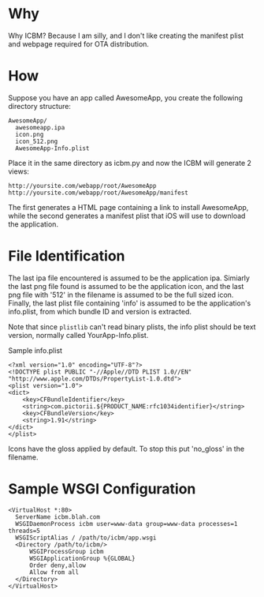 Why
===

Why ICBM? Because I am silly, and I don't like creating the manifest plist and
webpage required for OTA distribution.

How
===

Suppose you have an app called AwesomeApp, you create the following directory
structure:

    AwesomeApp/
      awesomeapp.ipa 
      icon.png 
      icon_512.png 
      AwesomeApp-Info.plist 

Place it in the same directory as icbm.py and now the ICBM will generate 2
views:

    http://yoursite.com/webapp/root/AwesomeApp
    http://yoursite.com/webapp/root/AwesomeApp/manifest

The first generates a HTML page containing a link to install AwesomeApp, while
the second generates a manifest plist that iOS will use to download the
application.

File Identification
===================

The last ipa file encountered is assumed to be the application ipa. Simiarly
the last png file found is assumed to be the application icon, and the last
png file with '512' in the filename is assumed to be the full sized icon.
Finally, the last plist file containing 'info' is assumed to be the
application's info.plist, from which bundle ID and version is extracted.

Note that since `plistlib` can't read binary plists, the info plist should be
text version, normally called YourApp-Info.plist.

Sample info.plist

```
<?xml version="1.0" encoding="UTF-8"?>
<!DOCTYPE plist PUBLIC "-//Apple//DTD PLIST 1.0//EN" "http://www.apple.com/DTDs/PropertyList-1.0.dtd">
<plist version="1.0">
<dict>
    <key>CFBundleIdentifier</key>
    <string>com.pictorii.${PRODUCT_NAME:rfc1034identifier}</string>
    <key>CFBundleVersion</key>
    <string>1.91</string>
</dict>
</plist>
```
Icons have the gloss applied by default. To stop this put 'no_gloss' in the
filename.

Sample WSGI Configuration
=========================
```
<VirtualHost *:80>
  ServerName icbm.blah.com
  WSGIDaemonProcess icbm user=www-data group=www-data processes=1 threads=5
  WSGIScriptAlias / /path/to/icbm/app.wsgi
  <Directory /path/to/icbm/>
      WSGIProcessGroup icbm
      WSGIApplicationGroup %{GLOBAL}
      Order deny,allow
      Allow from all
  </Directory>
</VirtualHost>
```
